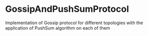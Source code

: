 # GossipAndPushSumProtocol
Implementation of Gossip protocol for different topologies with the application of PushSum algorithm on each of them

